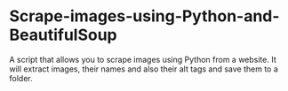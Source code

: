 # Scrape-images-using-Python-and-BeautifulSoup
A script that allows you to scrape images using Python from a website. It will extract images, their names and also their alt tags and save them to a folder. 
